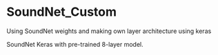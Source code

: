 # SoundNet_Custom
Using SoundNet weights and making own layer architecture using keras

SoundNet Keras with pre-trained 8-layer model.
